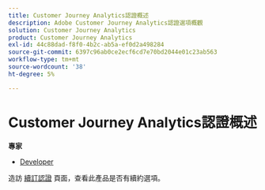 ```yaml
---
title: Customer Journey Analytics認證概述
description: Adobe Customer Journey Analytics認證選項概觀
solution: Customer Journey Analytics
product: Customer Journey Analytics
exl-id: 44c88dad-f8f0-4b2c-ab5a-ef0d2a498284
source-git-commit: 6397c96ab0ce2ecf6cd7e70bd2044e01c23ab563
workflow-type: tm+mt
source-wordcount: '38'
ht-degree: 5%

---
```


# Customer Journey Analytics認證概述

**專家**

* [Developer](/help/certifications/acja/acja-e-developer.md) <!--AD0-E604-->

造訪 [續訂認證](/help/certifications/renew.md) 頁面，查看此產品是否有續約選項。
